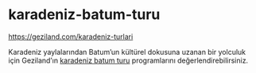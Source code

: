 # karadeniz-batum-turu
https://geziland.com/karadeniz-turlari



Karadeniz yaylalarından Batum’un kültürel dokusuna uzanan bir yolculuk için Geziland’ın [karadeniz batum turu](https://geziland.com/karadeniz-turlari) programlarını değerlendirebilirsiniz.

